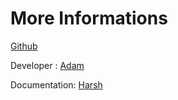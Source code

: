 # More Informations

<a href="https://github.com/polytrade-finance/client-portal-contracts">Github</a>

Developer : <a href="https://github.com/Aboudjem">Adam </a><br />

Documentation: <a href="https://github.com/harsh-polytrade">Harsh </a>